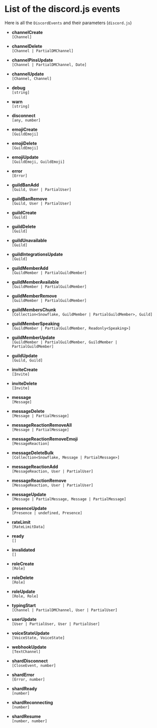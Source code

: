 # List of the discord.js events
Here is all the `DiscordEvents` and their parameters (`discord.js`)

- **channelCreate**  
  `[Channel]`
  
- **channelDelete**  
  `[Channel | PartialDMChannel]`

- **channelPinsUpdate**  
  `[Channel | PartialDMChannel, Date]`

- **channelUpdate**  
  `[Channel, Channel]`

- **debug**  
  `[string]`
  
- **warn**  
  `[string]`
  
- **disconnect**  
  `[any, number]`

- **emojiCreate**  
  `[GuildEmoji]`

- **emojiDelete**  
  `[GuildEmoji]`

- **emojiUpdate**  
  `[GuildEmoji, GuildEmoji]`

- **error**  
  `[Error]`

- **guildBanAdd**  
  `[Guild, User | PartialUser]`

- **guildBanRemove**  
  `[Guild, User | PartialUser]`

- **guildCreate**  
  `[Guild]`

- **guildDelete**  
  `[Guild]`

- **guildUnavailable**  
  `[Guild]`

- **guildIntegrationsUpdate**  
  `[Guild]`

- **guildMemberAdd**  
  `[GuildMember | PartialGuildMember]`

- **guildMemberAvailable**  
  `[GuildMember | PartialGuildMember]`

- **guildMemberRemove**  
  `[GuildMember | PartialGuildMember]`

- **guildMembersChunk**  
  `[Collection<Snowflake, GuildMember | PartialGuildMember>, Guild]`

- **guildMemberSpeaking**  
  `[GuildMember | PartialGuildMember, Readonly<Speaking>]`

- **guildMemberUpdate**  
  `[GuildMember | PartialGuildMember, GuildMember | PartialGuildMember]`

- **guildUpdate**  
  `[Guild, Guild]`

- **inviteCreate**  
  `[Invite]`

- **inviteDelete**  
  `[Invite]`

- **message**  
  `[Message]`

- **messageDelete**  
  `[Message | PartialMessage]`

- **messageReactionRemoveAll**  
  `[Message | PartialMessage]`

- **messageReactionRemoveEmoji**  
  `[MessageReaction]`

- **messageDeleteBulk**  
  `[Collection<Snowflake, Message | PartialMessage>]`

- **messageReactionAdd**  
  `[MessageReaction, User | PartialUser]`

- **messageReactionRemove**  
  `[MessageReaction, User | PartialUser]`

- **messageUpdate**  
  `[Message | PartialMessage, Message | PartialMessage]`

- **presenceUpdate**  
  `[Presence | undefined, Presence]`

- **rateLimit**  
  `[RateLimitData]`

- **ready**  
  `[]`

- **invalidated**  
  `[]`

- **roleCreate**  
  `[Role]`

- **roleDelete**  
  `[Role]`

- **roleUpdate**  
  `[Role, Role]`

- **typingStart**  
  `[Channel | PartialDMChannel, User | PartialUser]`

- **userUpdate**  
  `[User | PartialUser, User | PartialUser]`

- **voiceStateUpdate**  
  `[VoiceState, VoiceState]`

- **webhookUpdate**  
  `[TextChannel]`

- **shardDisconnect**  
  `[CloseEvent, number]`

- **shardError**  
  `[Error, number]`

- **shardReady**  
  `[number]`

- **shardReconnecting**  
  `[number]`

- **shardResume**  
  `[number, number]`
